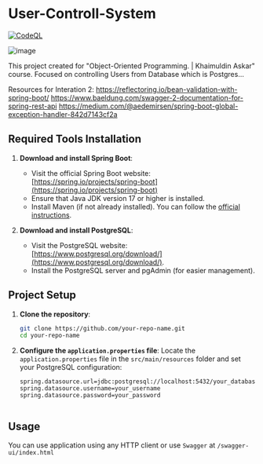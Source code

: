 # User-Controll-System

[![CodeQL](https://github.com/nurashi/User-Management-System/actions/workflows/codeql.yml/badge.svg)](https://github.com/nurashi/User-Management-System/actions/workflows/codeql.yml)

![image](https://github.com/user-attachments/assets/9493647e-5336-4ab9-b7d5-5a020944a5fb)


This project created for "Object-Oriented Programming. | Khaimuldin Askar" course. Focused on controlling Users from Database which is Postgres...





Resources for Interation 2:
https://reflectoring.io/bean-validation-with-spring-boot/
https://www.baeldung.com/swagger-2-documentation-for-spring-rest-api
https://medium.com/@aedemirsen/spring-boot-global-exception-handler-842d7143cf2a

##  Required Tools Installation

1. **Download and install Spring Boot**:
   - Visit the official Spring Boot website: [https://spring.io/projects/spring-boot](https://spring.io/projects/spring-boot)
   - Ensure that Java JDK version 17 or higher is installed.
   - Install Maven (if not already installed). You can follow the [official instructions](https://maven.apache.org/install.html).

2. **Download and install PostgreSQL**:
   - Visit the PostgreSQL website: [https://www.postgresql.org/download/](https://www.postgresql.org/download/).
   - Install the PostgreSQL server and pgAdmin (for easier management).


##  Project Setup

1. **Clone the repository**:
   ```bash
   git clone https://github.com/your-repo-name.git
   cd your-repo-name
   ```

2. **Configure the `application.properties` file**:
   Locate the `application.properties` file in the `src/main/resources` folder and set your PostgreSQL configuration:
   ```properties
   spring.datasource.url=jdbc:postgresql://localhost:5432/your_database_name
   spring.datasource.username=your_username
   spring.datasource.password=your_password


## Usage

You can use application using any HTTP client or use `Swagger` at `/swagger-ui/index.html` 
